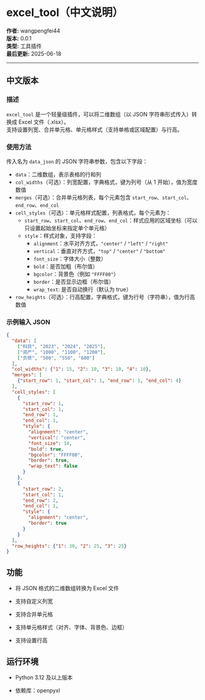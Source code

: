 
# excel_tool（中文说明）

**作者:** wangpengfei44  
**版本:** 0.0.1  
**类型:** 工具插件  
**最后更新:** 2025-06-18

---

## 中文版本

### 描述

`excel_tool` 是一个轻量级插件，可以将二维数组（以 JSON 字符串形式传入）转换成 Excel 文件（.xlsx）。  
支持设置列宽、合并单元格、单元格样式（支持单格或区域配置）与行高。

### 使用方法

传入名为 `data_json` 的 JSON 字符串参数，包含以下字段：

- `data`：二维数组，表示表格的行和列  
- `col_widths`（可选）：列宽配置，字典格式，键为列号（从 1 开始），值为宽度数值  
- `merges`（可选）：合并单元格列表，每个元素包含 `start_row`、`start_col`、`end_row`、`end_col`  
- `cell_styles`（可选）：单元格样式配置，列表格式，每个元素为：  
  - `start_row`、`start_col`、`end_row`、`end_col`：样式应用的区域坐标（可以只设置起始坐标来指定单个单元格）  
  - `style`：样式对象，支持字段：  
    - `alignment`：水平对齐方式，`"center"` / `"left"` / `"right"`  
    - `vertical`：垂直对齐方式，`"top"` / `"center"` / `"bottom"`  
    - `font_size`：字体大小（整数）  
    - `bold`：是否加粗（布尔值）  
    - `bgcolor`：背景色（例如 `"FFFF00"`）  
    - `border`：是否显示边框（布尔值） 
    - `wrap_text`: 是否自动换行（默认为 true）
- `row_heights`（可选）：行高配置，字典格式，键为行号（字符串），值为行高数值  

### 示例输入 JSON

```json
{
  "data": [
    ["科目", "2023", "2024", "2025"],
    ["资产", "1000", "1100", "1200"],
    ["负债", "500", "550", "600"]
  ],
  "col_widths": {"1": 15, "2": 10, "3": 10, "4": 10},
  "merges": [
    {"start_row": 1, "start_col": 1, "end_row": 1, "end_col": 4}
  ],
  "cell_styles": [
    {
      "start_row": 1,
      "start_col": 1,
      "end_row": 1,
      "end_col": 1,
      "style": {
        "alignment": "center",
        "vertical": "center",
        "font_size": 14,
        "bold": true,
        "bgcolor": "FFFF00",
        "border": true,
        "wrap_text": false
      }
    },
    {
      "start_row": 2,
      "start_col": 1,
      "end_row": 2,
      "end_col": 1,
      "style": {
        "alignment": "center",
        "border": true
      }
    }
  ],
  "row_heights": {"1": 30, "2": 25, "3": 25}
}
```

## 功能
- 将 JSON 格式的二维数组转换为 Excel 文件

- 支持自定义列宽

- 支持合并单元格

- 支持单元格样式（对齐、字体、背景色、边框）

- 支持设置行高

## 运行环境
- Python 3.12 及以上版本

- 依赖库：openpyxl

